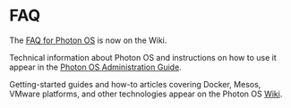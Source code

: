 # FAQ

The [FAQ for Photon OS](https://github.com/vmware/photon/wiki/Frequently-Asked-Questions) is now on the Wiki. 

Technical information about Photon OS and instructions on how to use it appear in the [Photon OS Administration Guide](https://github.com/vmware/photon/blob/master/docs/photon-admin-guide.md). 

Getting-started guides and how-to articles covering Docker, Mesos, VMware platforms, and other technologies appear on the Photon OS [Wiki](https://github.com/vmware/photon/wiki).

